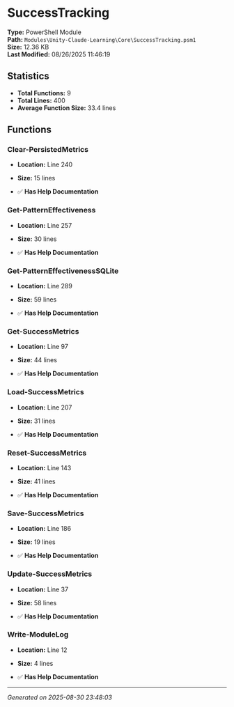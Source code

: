# SuccessTracking

**Type:** PowerShell Module  
**Path:** `Modules\Unity-Claude-Learning\Core\SuccessTracking.psm1`  
**Size:** 12.36 KB  
**Last Modified:** 08/26/2025 11:46:19  

## Statistics

- **Total Functions:** 9
- **Total Lines:** 400
- **Average Function Size:** 33.4 lines

## Functions


### Clear-PersistedMetrics

- **Location:** Line 240
- **Size:** 15 lines

- ✅ **Has Help Documentation** 
### Get-PatternEffectiveness

- **Location:** Line 257
- **Size:** 30 lines

- ✅ **Has Help Documentation** 
### Get-PatternEffectivenessSQLite

- **Location:** Line 289
- **Size:** 59 lines

- ✅ **Has Help Documentation** 
### Get-SuccessMetrics

- **Location:** Line 97
- **Size:** 44 lines

- ✅ **Has Help Documentation** 
### Load-SuccessMetrics

- **Location:** Line 207
- **Size:** 31 lines

- ✅ **Has Help Documentation** 
### Reset-SuccessMetrics

- **Location:** Line 143
- **Size:** 41 lines

- ✅ **Has Help Documentation** 
### Save-SuccessMetrics

- **Location:** Line 186
- **Size:** 19 lines

- ✅ **Has Help Documentation** 
### Update-SuccessMetrics

- **Location:** Line 37
- **Size:** 58 lines

- ✅ **Has Help Documentation** 
### Write-ModuleLog

- **Location:** Line 12
- **Size:** 4 lines

- ✅ **Has Help Documentation**

---
*Generated on 2025-08-30 23:48:03*
